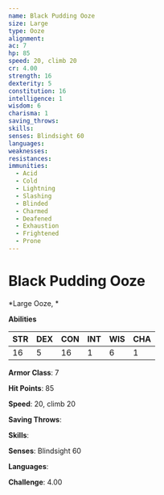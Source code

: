 ```yaml
---
name: Black Pudding Ooze
size: Large
type: Ooze
alignment: 
ac: 7
hp: 85
speed: 20, climb 20
cr: 4.00
strength: 16
dexterity: 5
constitution: 16
intelligence: 1
wisdom: 6
charisma: 1
saving_throws: 
skills: 
senses: Blindsight 60
languages: 
weaknesses:
resistances:
immunities:
  - Acid
  - Cold
  - Lightning
  - Slashing
  - Blinded
  - Charmed
  - Deafened
  - Exhaustion
  - Frightened
  - Prone
---
```


# Black Pudding Ooze

*Large Ooze, *

**Abilities**

| STR | DEX | CON | INT | WIS | CHA |
| --- | --- | --- | --- | --- | --- |
| 16 | 5 | 16 | 1 | 6 | 1 |

**Armor Class**: 7

**Hit Points**: 85

**Speed**: 20, climb 20

**Saving Throws**: 

**Skills**: 

**Senses**: Blindsight 60

**Languages**: 

**Challenge**: 4.00

